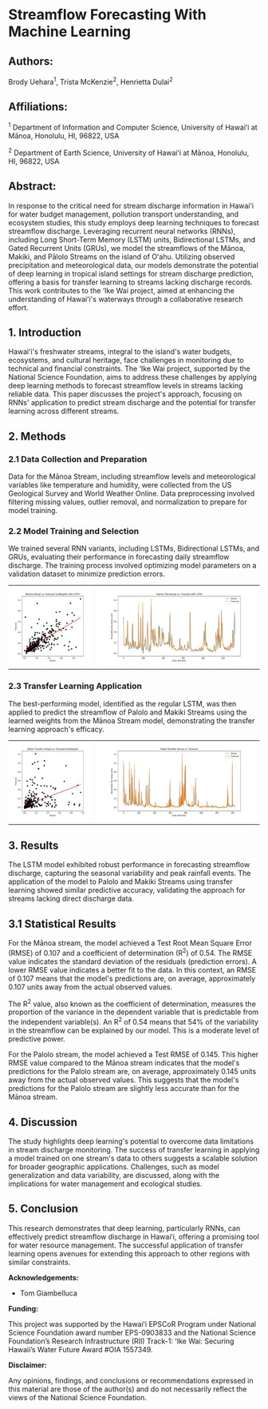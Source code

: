 # Streamflow Forecasting With Machine Learning 

## Authors:

Brody Uehara<sup>1</sup>, Trista McKenzie<sup>2</sup>, Henrietta Dulai<sup>2</sup>

## Affiliations:

<sup>1</sup> Department of Information and Computer Science, University of Hawaiʻi at Mānoa, Honolulu, HI, 96822, USA

<sup>2</sup> Department of Earth Science, University of Hawaiʻi at Mānoa, Honolulu, HI, 96822, USA

## Abstract:
In response to the critical need for stream discharge information in Hawaiʻi for water budget management, pollution transport understanding, and ecosystem studies, this study employs deep learning techniques to forecast streamflow discharge. Leveraging recurrent neural networks (RNNs), including Long Short-Term Memory (LSTM) units, Bidirectional LSTMs, and Gated Recurrent Units (GRUs), we model the streamflows of the Mānoa, Makiki, and Pālolo Streams on the island of Oʻahu. Utilizing observed precipitation and meteorological data, our models demonstrate the potential of deep learning in tropical island settings for stream discharge prediction, offering a basis for transfer learning to streams lacking discharge records. This work contributes to the ‘Ike Wai project, aimed at enhancing the understanding of Hawaiʻi's waterways through a collaborative research effort.

## 1. Introduction

Hawaiʻi's freshwater streams, integral to the island's water budgets, ecosystems, and cultural heritage, face challenges in monitoring due to technical and financial constraints. The ‘Ike Wai project, supported by the National Science Foundation, aims to address these challenges by applying deep learning methods to forecast streamflow levels in streams lacking reliable data. This paper discusses the project's approach, focusing on RNNs' application to predict stream discharge and the potential for transfer learning across different streams.

## 2. Methods

### 2.1 Data Collection and Preparation

Data for the Mānoa Stream, including streamflow levels and meteorological variables like temperature and humidity, were collected from the US Geological Survey and World Weather Online. Data preprocessing involved filtering missing values, outlier removal, and normalization to prepare for model training.

### 2.2 Model Training and Selection

We trained several RNN variants, including LSTMs, Bidirectional LSTMs, and GRUs, evaluating their performance in forecasting daily streamflow discharge. The training process involved optimizing model parameters on a validation dataset to minimize prediction errors.

<table>
  <tr>
    <td> <img src="visuals/manoa_scatterplot.jpeg" style="width: 100%;" /> </td>
    <td> <img src="visuals/manoa_actual_vs_forecast.jpeg" style="width: 100%;" /> </td>
  </tr>
</table>

### 2.3 Transfer Learning Application

The best-performing model, identified as the regular LSTM, was then applied to predict the streamflow of Palolo and Makiki Streams using the learned weights from the Mānoa Stream model, demonstrating the transfer learning approach's efficacy.

<table>
  <tr>
    <td> <img src="visuals/palolo_transfer_scatterplot.jpeg" style="width: 100%;" /> </td>
    <td> <img src="visuals/palolo_actual_vs_forecast.jpeg" style="width: 100%;" /> </td>
  </tr>
</table>

## 3. Results

The LSTM model exhibited robust performance in forecasting streamflow discharge, capturing the seasonal variability and peak rainfall events. The application of the model to Palolo and Makiki Streams using transfer learning showed similar predictive accuracy, validating the approach for streams lacking direct discharge data.

## 3.1 Statistical Results

For the Mānoa stream, the model achieved a Test Root Mean Square Error (RMSE) of 0.107 and a coefficient of determination (R<sup>2</sup>) of 0.54. The RMSE value indicates the standard deviation of the residuals (prediction errors). A lower RMSE value indicates a better fit to the data. In this context, an RMSE of 0.107 means that the model's predictions are, on average, approximately 0.107 units away from the actual observed values.

The R<sup>2</sup> value, also known as the coefficient of determination, measures the proportion of the variance in the dependent variable that is predictable from the independent variable(s). An R<sup>2</sup> of 0.54 means that 54% of the variability in the streamflow can be explained by our model. This is a moderate level of predictive power.

For the Palolo stream, the model achieved a Test RMSE of 0.145. This higher RMSE value compared to the Mānoa stream indicates that the model's predictions for the Palolo stream are, on average, approximately 0.145 units away from the actual observed values. This suggests that the model's predictions for the Palolo stream are slightly less accurate than for the Mānoa stream.

## 4. Discussion

The study highlights deep learning's potential to overcome data limitations in stream discharge monitoring. The success of transfer learning in applying a model trained on one stream's data to others suggests a scalable solution for broader geographic applications. Challenges, such as model generalization and data variability, are discussed, along with the implications for water management and ecological studies.

## 5. Conclusion

This research demonstrates that deep learning, particularly RNNs, can effectively predict streamflow discharge in Hawaiʻi, offering a promising tool for water resource management. The successful application of transfer learning opens avenues for extending this approach to other regions with similar constraints.

**Acknowledgements:**

- Tom Giambelluca

**Funding:**

This project was supported by the Hawaiʻi EPSCoR Program under National Science Foundation award number EPS-0903833 and the National Science Foundation’s Research Infrastructure (RII) Track-1: ʻIke Wai: Securing Hawaii’s Water Future Award #OIA 1557349.

**Disclaimer:**

Any opinions, findings, and conclusions or recommendations expressed in this material are those of the author(s) and do not necessarily reflect the views of the National Science Foundation.